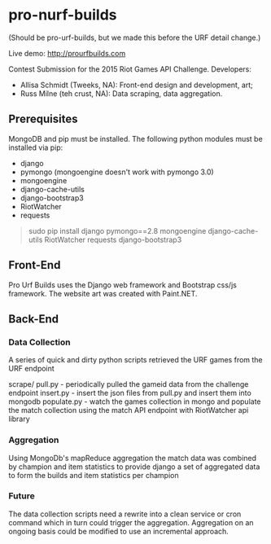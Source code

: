 # pro-nurf-builds
(Should be pro-urf-builds, but we made this before the URF detail change.)

Live demo: http://prourfbuilds.com

Contest Submission for the 2015 Riot Games API Challenge.
Developers:
 - Allisa Schmidt (Tweeks, NA): Front-end design and development, art;
 - Russ Milne (teh crust, NA): Data scraping, data aggregation.

## Prerequisites

MongoDB and pip must be installed. The following python modules must be installed via pip:
 - django
 - pymongo (mongoengine doesn't work with pymongo 3.0)
 - mongoengine
 - django-cache-utils
 - django-bootstrap3
 - RiotWatcher
 - requests

> sudo pip install django pymongo==2.8 mongoengine django-cache-utils RiotWatcher requests django-bootstrap3

## Front-End
Pro Urf Builds uses the Django web framework and Bootstrap css/js framework. The website art was created with Paint.NET.

## Back-End

### Data Collection
A series of quick and dirty python scripts retrieved the URF games from the URF endpoint

scrape/
pull.py - periodically pulled the gameid data from the challenge endpoint
insert.py - insert the json files from pull.py and insert them into mongodb
populate.py - watch the games collection in mongo and populate the match collection
              using the match API endpoint with RiotWatcher api library

### Aggregation
Using MongoDb's mapReduce aggregation the match data was combined by champion and item statistics to provide django a set of aggregated data to form the builds and item statistics per champion

### Future
The data collection scripts need a rewrite into a clean service or cron command which in turn could trigger the aggregation.  Aggregation on an ongoing basis could be modified to use an incremental approach.

